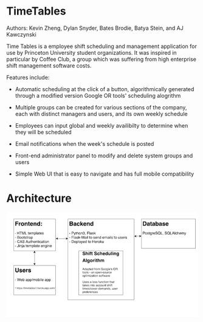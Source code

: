 # TimeTables

Authors: Kevin Zheng, Dylan Snyder, Bates Brodie, Batya Stein, and AJ Kawczynski

Time Tables is a employee shift scheduling and management application for use by Princeton University student organizations. It was inspired in particular by Coffee Club, a group which was suffering from high enterprise shift management software costs.

Features include:

- Automatic scheduling at the click of a button, algorithmically generated through a modified version Google OR tools' scheduling alogrithm

- Multiple groups can be created for various sections of the company, each with distinct managers and users, and its own weekly schedule

- Employees can input global and weekly availibilty to determine when they will be scheduled

- Email notifications when the week's schedule is posted

- Front-end administrator panel to modify and delete system groups and users

- Simple Web UI that is easy to navigate and has full mobile compatibility 

# Architecture 

<img src="https://raw.githubusercontent.com/wisekevin/timetable-public/master/timetable architecture.png"/> 
